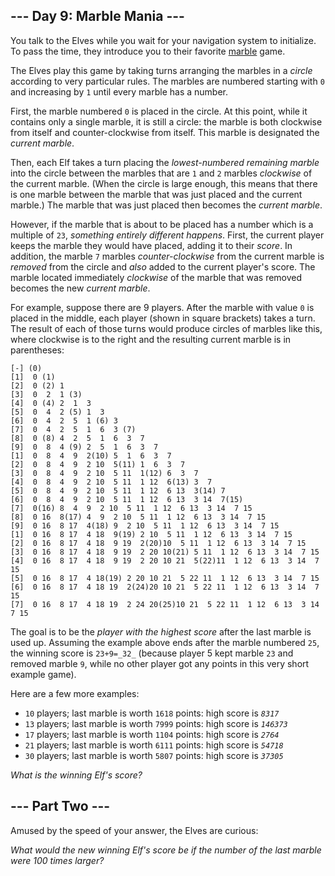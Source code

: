 ﻿
## --- Day 9: Marble Mania ---

You talk to the Elves while you wait for your navigation system to  initialize. To pass the time, they introduce you to their favorite  [marble](https://en.wikipedia.org/wiki/Marble_(toy))  game.

The Elves play this game by taking turns arranging the marbles in a  _circle_  according to very particular rules. The marbles are numbered starting with  `0`  and increasing by  `1`  until every marble has a number.

First, the marble numbered  `0`  is placed in the circle. At this point, while it contains only a single marble, it is still a circle: the marble is both clockwise from itself and counter-clockwise from itself. This marble is designated the  _current marble_.

Then, each Elf takes a turn placing the  _lowest-numbered remaining marble_  into the circle between the marbles that are  `1`  and  `2`  marbles  _clockwise_  of the current marble. (When the circle is large enough, this means that there is one marble between the marble that was just placed and the current marble.) The marble that was just placed then becomes the  _current marble_.

However, if the marble that is about to be placed has a number which is a multiple of  `23`,  _something entirely different happens_. First, the current player keeps the marble they would have placed, adding it to their  _score_. In addition, the marble  `7`  marbles  _counter-clockwise_  from the current marble is  _removed_  from the circle and  _also_  added to the current player's score. The marble located immediately  _clockwise_  of the marble that was removed becomes the new  _current marble_.

For example, suppose there are 9 players. After the marble with value  `0`  is placed in the middle, each player (shown in square brackets) takes a turn. The result of each of those turns would produce circles of marbles like this, where clockwise is to the right and the resulting current marble is in parentheses:

```
[-] (0)
[1]  0 (1)
[2]  0 (2) 1 
[3]  0  2  1 (3)
[4]  0 (4) 2  1  3 
[5]  0  4  2 (5) 1  3 
[6]  0  4  2  5  1 (6) 3 
[7]  0  4  2  5  1  6  3 (7)
[8]  0 (8) 4  2  5  1  6  3  7 
[9]  0  8  4 (9) 2  5  1  6  3  7 
[1]  0  8  4  9  2(10) 5  1  6  3  7 
[2]  0  8  4  9  2 10  5(11) 1  6  3  7 
[3]  0  8  4  9  2 10  5 11  1(12) 6  3  7 
[4]  0  8  4  9  2 10  5 11  1 12  6(13) 3  7 
[5]  0  8  4  9  2 10  5 11  1 12  6 13  3(14) 7 
[6]  0  8  4  9  2 10  5 11  1 12  6 13  3 14  7(15)
[7]  0(16) 8  4  9  2 10  5 11  1 12  6 13  3 14  7 15 
[8]  0 16  8(17) 4  9  2 10  5 11  1 12  6 13  3 14  7 15 
[9]  0 16  8 17  4(18) 9  2 10  5 11  1 12  6 13  3 14  7 15 
[1]  0 16  8 17  4 18  9(19) 2 10  5 11  1 12  6 13  3 14  7 15 
[2]  0 16  8 17  4 18  9 19  2(20)10  5 11  1 12  6 13  3 14  7 15 
[3]  0 16  8 17  4 18  9 19  2 20 10(21) 5 11  1 12  6 13  3 14  7 15 
[4]  0 16  8 17  4 18  9 19  2 20 10 21  5(22)11  1 12  6 13  3 14  7 15 
[5]  0 16  8 17  4 18(19) 2 20 10 21  5 22 11  1 12  6 13  3 14  7 15 
[6]  0 16  8 17  4 18 19  2(24)20 10 21  5 22 11  1 12  6 13  3 14  7 15 
[7]  0 16  8 17  4 18 19  2 24 20(25)10 21  5 22 11  1 12  6 13  3 14  7 15

```

The goal is to be the  _player with the highest score_  after the last marble is used up. Assuming the example above ends after the marble numbered  `25`, the winning score is  `23+9=_32_`  (because player 5 kept marble  `23`  and removed marble  `9`, while no other player got any points in this very short example game).

Here are a few more examples:

-   `10`  players; last marble is worth  `1618`  points: high score is  _`8317`_
-   `13`  players; last marble is worth  `7999`  points: high score is  _`146373`_
-   `17`  players; last marble is worth  `1104`  points: high score is  _`2764`_
-   `21`  players; last marble is worth  `6111`  points: high score is  _`54718`_
-   `30`  players; last marble is worth  `5807`  points: high score is  _`37305`_

_What is the winning Elf's score?_

## --- Part Two ---

Amused by the speed of your answer, the Elves are curious:

_What would the new winning Elf's score be if the number of the last marble were 100 times larger?_